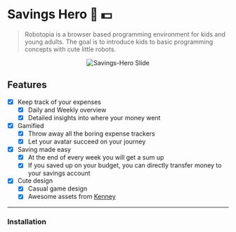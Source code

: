 # Savings Hero :muscle: :dollar:

> Robotopia is a browser based programming environment for kids and young adults. The goal is to introduce kids to basic programming concepts with cute little robots.

<p align="center">
  <img src="https://github.com/paulsonnentag/savings-hero/blob/master/src/assets/adv/slide1.png" align="center" alt="Savings-Hero Slide"/>
</p>

## Features

- [x] Keep track of your expenses
    - [x] Daily and Weekly overview
    - [x] Detailed insights into where your money went
- [x] Gamified
    - [x] Throw away all the boring expense trackers
    - [x] Let your avatar succeed on your journey
- [x] Saving made easy
    - [x] At the end of every week you will get a sum up
    - [x] If you saved up on your budget, you can directly transfer money to your savings account
- [x] Cute design
    - [x] Casual game design
    - [x] Awesome assets from [Kenney](http://kenney.nl)

---

### Installation

```bash

```

